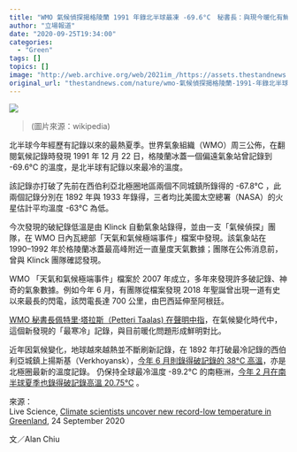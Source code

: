 ```yaml
---
title: "WMO 氣候偵探揭格陵蘭 1991 年錄北半球最凍 -69.6°C　秘書長：與現今暖化有鮮明對比"
author: "立場報道"
date: "2020-09-25T19:34:00"
categories:
  - "Green"
tags: []
topics: []
image: "http://web.archive.org/web/2021im_/https://assets.thestandnews.com/media/photos/20200925-31_gQhRF_R98UDpS.png"
original_url: "thestandnews.com/nature/wmo-氣候偵探揭格陵蘭-1991-年錄北半球最凍-69-6c-秘書長-與現今暖化有鮮明對比"
---
```

![](http://web.archive.org/web/2021im_/https://assets.thestandnews.com/media/photos/20200925-31_gQhRF_R98UDpS.png)
> (圖片來源：wikipedia)

北半球今年經歷有記錄以來的最熱夏季。世界氣象組織（WMO）周三公佈，在翻閱氣候記錄時發現 1991 年 12 月 22 日，格陵蘭冰蓋一個偏遠氣象站曾記錄到 -69.6°C 的溫度，是北半球有記錄以來最冷的溫度。

該記錄亦打破了先前在西伯利亞北極圈地區兩個不同城鎮所錄得的 -67.8°C ，此兩個記錄分別在 1892 年與 1933 年錄得，三者均比美國太空總署（NASA）的火星估計平均溫度 -63°C 為低。

今次發現的破紀錄低溫是由 Klinck 自動氣象站錄得，並由一支「氣候偵探」團隊，在 WMO 日內瓦總部「天氣和氣候極端事件」檔案中發現。該氣象站在 1990–1992 年於格陵蘭冰蓋最高峰附近一直量度天氣數據；團隊在公佈消息前，曾與 Klinck 團隊確認發現。

WMO 「天氣和氣候極端事件」檔案於 2007 年成立，多年來發現許多破記錄、神奇的氣象數據。例如今年 6 月，有團隊從檔案發現 2018 年聖誕曾出現一道有史以來最長的閃電，該閃電長達 700 公里，由巴西延伸至阿根廷。

[WMO 秘書長佩特里·塔拉斯（Petteri Taalas) 在聲明中指](http://web.archive.org/web/20211229132240/https://wmo.asu.edu/new-coldest-northern-hemispheric-temperature)，在氣候變化時代中，這個新發現的「最寒冷」記錄，與目前暖化問題形成鮮明對比。

近年因氣候變化，地球越來越熱並不斷刷新記錄，在 1892 年打破最冷記錄的西伯利亞城鎮上揚斯基（Verkhoyansk），[今年 6 月則錄得破記錄的 38°C 高溫](../../nature/%E8%A5%BF%E4%BC%AF%E5%88%A9%E4%BA%9E%E5%B0%8F%E9%8E%AE%E5%91%A8%E6%9C%AB%E9%8C%84-38c-%E9%AB%98%E6%BA%AB-%E5%8C%97%E6%A5%B5%E5%9C%88-135-%E5%B9%B4%E4%BB%A5%E4%BE%86%E6%9C%80%E7%86%B1%E8%A8%98%E9%8C%84/)，亦是北極圈最新的溫度記錄。 仍保持全球最冷溫度 -89.2°C 的南極洲，[今年 2 月在南半球夏季也錄得破記錄高溫 20.75°C](../../nature/%E7%86%B1%E9%81%8E%E9%A6%99%E6%B8%AF-%E5%8D%97%E6%A5%B5%E5%8D%8A%E5%B3%B6%E5%86%8D%E9%8C%84%E5%BE%97%E7%A0%B4%E7%B4%80%E9%8C%84-20-75c-%E9%AB%98%E6%BA%AB/) 。

來源：  
Live Science, [Climate scientists uncover new record-low temperature in Greenland](http://web.archive.org/web/20211229132240/https://www.livescience.com/coldest-day-ever-northern-hemisphere.html), 24 September 2020

文／Alan Chiu